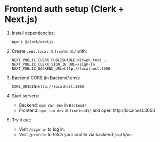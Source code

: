 # Frontend auth setup (Clerk + Next.js)

1. Install dependencies:

   ```bash
   npm i @clerk/nextjs
   ```

2. Create `.env.local` in `frontend1/` with:

   ```env
   NEXT_PUBLIC_CLERK_PUBLISHABLE_KEY=pk_test_...
   NEXT_PUBLIC_CLERK_SIGN_IN_URL=/sign-in
   NEXT_PUBLIC_BACKEND_URL=http://localhost:4000
   ```

3. Backend CORS (in Backend/.env):

   ```env
   CORS_ORIGIN=http://localhost:3000
   ```

4. Start servers:

   - Backend: `npm run dev` in `Backend/`
   - Frontend: `npm run dev` in `frontend1/` and open http://localhost:3000

5. Try it out:

   - Visit `/sign-in` to log in.
   - Visit `/profile` to fetch your profile via backend `/auth/me`.
